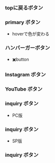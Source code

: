 ### topに戻るボタン

### primary ボタン
- hoverで色が変わる

### ハンバーガーボタン
- ✖️button

### Instagram ボタン

### YouTube ボタン

### inquiry ボタン
- PC版

### inquiry ボタン
- SP版

### inquiry ボタン
